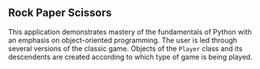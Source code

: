 ## Rock Paper Scissors

This application demonstrates mastery of the fundamentals of Python with an emphasis on object-oriented programming. The user is led through several versions of the classic game. Objects of the ``Player`` class and its descendents are created according to which type of game is being played.

